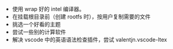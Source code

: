 * 使用 wrap 好的 intel 编译器。
* 在挂载根目录前（创建 rootfs 时），按用户复制需要的文件
* 挑选一个好看的主题
* 尝试一些别的计算软件
* 解决 vscode 中的英语语法检查插件，尝试 valentjn.vscode-ltex
